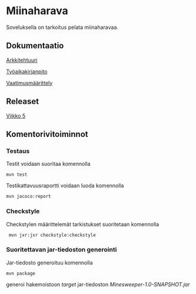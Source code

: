 # Miinaharava

Soveluksella on tarkoitus pelata miinaharavaa.

## Dokumentaatio

[Arkkitehtuuri](https://github.com/aapolauk/ot-harjoitustyo/blob/master/dokumentointi/arkkitehtuuri.md)

[Työaikakirjanpito](https://github.com/aapolauk/ot-harjoitustyo/blob/master/dokumentointi/tyoaikakirjanpito.md)

[Vaatimusmäärittely](https://github.com/aapolauk/ot-harjoitustyo/blob/master/dokumentointi/vaatimusmaarittely.md)

## Releaset

[Viikko 5](https://github.com/aapolauk/ot-harjoitustyo/releases/tag/Viikko5)

## Komentorivitoiminnot

### Testaus

Testit voidaan suoritaa komennolla

```
mvn test
```

Testikattavuusraportti voidaan luoda komennolla

```
mvn jacoco:report
```

### Checkstyle

Checkstylen määrittelemät tarkistukset suoritetaan komennolla

```
 mvn jxr:jxr checkstyle:checkstyle
```

### Suoritettavan jar-tiedoston generointi

Jar-tiedosto generoituu komennolla

```
mvn package
```
generoi hakemoistoon _target_ jar-tiedoston _Minesweeper-1.0-SNAPSHOT.jar_
